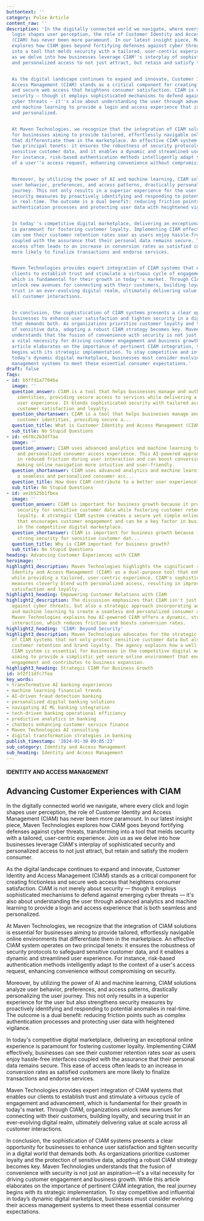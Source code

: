 ```yaml
---
buttontext: ''
category: Pulse Article
content_raw: ''
description: 'In the digitally connected world we navigate, where every click and
  login shapes user perception, the role of Customer Identity and Access Management
  (CIAM) has never been more paramount. In our latest insight piece, Maven Technologies
  explores how CIAM goes beyond fortifying defenses against cyber threats, transforming
  into a tool that melds security with a tailored, user-centric experience. Join us
  as we delve into how businesses leverage CIAM''s interplay of sophisticated security
  and personalized access to not just attract, but retain and satisfy the modern consumer.


  As the digital landscape continues to expand and innovate, Customer Identity and
  Access Management (CIAM) stands as a critical component for creating frictionless
  and secure web access that heightens consumer satisfaction. CIAM is not merely about
  security — though it employs sophisticated mechanisms to defend against emerging
  cyber threats — it''s also about understanding the user through advanced analytics
  and machine learning to provide a login and access experience that is both seamless
  and personalized.


  At Maven Technologies, we recognize that the integration of CIAM solutions is essential
  for businesses aiming to provide tailored, effortlessly navigable online environments
  that differentiate them in the marketplace. An effective CIAM system operates on
  two principal tenets: it ensures the robustness of security protocols to safeguard
  sensitive customer data, and it enables a dynamic and streamlined user experience.
  For instance, risk-based authentication methods intelligently adapt to the context
  of a user''s access request, enhancing convenience without compromising on security.


  Moreover, by utilizing the power of AI and machine learning, CIAM solutions analyze
  user behavior, preferences, and access patterns, drastically personalizing the user
  journey. This not only results in a superior experience for the user but also strengthens
  security measures by proactively identifying and responding to potential anomalies
  in real-time. The outcome is a dual benefit: reducing friction points such as complex
  authentication processes and protecting user data with heightened vigilance.


  In today''s competitive digital marketplace, delivering an exceptional online experience
  is paramount for fostering customer loyalty. Implementing CIAM effectively, businesses
  can see their customer retention rates soar as users enjoy hassle-free interfaces
  coupled with the assurance that their personal data remains secure. This ease of
  access often leads to an increase in conversion rates as satisfied customers are
  more likely to finalize transactions and endorse services.


  Maven Technologies provides expert integration of CIAM systems that enables our
  clients to establish trust and stimulate a virtuous cycle of engagement and advancement,
  which is fundamental for their growth in today''s market. Through CIAM, organizations
  unlock new avenues for connecting with their customers, building loyalty, and securing
  trust in an ever-evolving digital realm, ultimately delivering value at scale across
  all customer interactions.


  In conclusion, the sophistication of CIAM systems presents a clear opportunity for
  businesses to enhance user satisfaction and tighten security in a digital world
  that demands both. As organizations prioritize customer loyalty and the protection
  of sensitive data, adopting a robust CIAM strategy becomes key. Maven Technologies
  understands that the fusion of convenience with security is not just an aspiration—it''s
  a vital necessity for driving customer engagement and business growth. While this
  article elaborates on the importance of pertinent CIAM integration, the real journey
  begins with its strategic implementation. To stay competitive and influential in
  today’s dynamic digital marketplace, businesses must consider evolving their access
  management systems to meet these essential consumer expectations.'
draft: false
faqs:
- id: b5ffd1a77046a
  image: ''
  question_answer: CIAM is a tool that helps businesses manage and authenticate customer
    identities, providing secure access to services while delivering a personalized
    user experience. It blends sophisticated security with tailored access to improve
    customer satisfaction and loyalty.
  question_shortanswer: CIAM is a tool that helps businesses manage and authenticate
    customer identities, providing secure a...
  question_title: What is Customer Identity and Access Management (CIAM)?
  sub_title: No Stupid Questions
- id: e670c2b3df7aa
  image: ''
  question_answer: CIAM uses advanced analytics and machine learning to create a seamless
    and personalized consumer access experience. This AI-powered approach results
    in reduced friction during user interaction and can boost conversion rates by
    making online navigation more intuitive and user-friendly.
  question_shortanswer: CIAM uses advanced analytics and machine learning to create
    a seamless and personalized consumer acc...
  question_title: How does CIAM contribute to a better user experience?
  sub_title: No Stupid Questions
- id: ae1b525b1fbea
  image: ''
  question_answer: CIAM is important for business growth because it provides strong
    security for sensitive customer data while fostering customer retention and brand
    loyalty. A strategic CIAM system creates a secure yet simple online environment
    that encourages customer engagement and can be a key factor in business expansion
    in the competitive digital marketplace.
  question_shortanswer: CIAM is important for business growth because it provides
    strong security for sensitive customer dat...
  question_title: Why is CIAM important for business growth?
  sub_title: No Stupid Questions
heading: Advancing Customer Experiences with CIAM
heroimage: ''
highlight1_description: Maven Technologies highlights the significant role of Customer
  Identity and Access Management (CIAM) as a dual-purpose tool that enhances security
  while providing a tailored, user-centric experience. CIAM's sophisticated security
  measures cleverly blend with personalized access, resulting in improved consumer
  satisfaction and loyalty.
highlight1_heading: Empowering Customer Relations with CIAM
highlight2_description: The discussion emphasizes that CIAM isn't just a defense mechanism
  against cyber threats, but also a strategic approach incorporating advanced analytics
  and machine learning to create a seamless and personalized consumer access experience.
  Maven Technologies explains how AI-powered CIAM offers a dynamic, streamlined user
  interaction, which reduces friction and boosts conversion rates.
highlight2_heading: 'CIAM: Beyond Security'
highlight3_description: Maven Technologies advocates for the strategic implementation
  of CIAM systems that not only protect sensitive customer data but also foster heightened
  customer retention and brand loyalty. The agency explains how a well-integrated
  CIAM system is essential for businesses in the competitive digital marketplace,
  aiming to provide a simplistic yet secure online environment that encourages customer
  engagement and contributes to business expansion.
highlight3_heading: Strategic CIAM for Business Growth
id: bf2f11dfc7fea
key_words:
- transformative AI banking experiences
- machine learning financial trends
- AI-driven fraud detection banking
- personalized digital banking solutions
- navigating AI ML banking integration
- tech-driven banking operational efficiency
- predictive analytics in banking
- chatbots enhancing customer service finance
- Maven Technologies AI consulting
- digital transformation strategies in banking
publish_timestamp: '2024-01-30 09:05:23'
sub_category: Identity and Access Management
sub_heading: Identity and Access Management
---
```


#### IDENTITY AND ACCESS MANAGEMENT
## Advancing Customer Experiences with CIAM
In the digitally connected world we navigate, where every click and login shapes user perception, the role of Customer Identity and Access Management (CIAM) has never been more paramount. In our latest insight piece, Maven Technologies explores how CIAM goes beyond fortifying defenses against cyber threats, transforming into a tool that melds security with a tailored, user-centric experience. Join us as we delve into how businesses leverage CIAM's interplay of sophisticated security and personalized access to not just attract, but retain and satisfy the modern consumer.

As the digital landscape continues to expand and innovate, Customer Identity and Access Management (CIAM) stands as a critical component for creating frictionless and secure web access that heightens consumer satisfaction. CIAM is not merely about security — though it employs sophisticated mechanisms to defend against emerging cyber threats — it's also about understanding the user through advanced analytics and machine learning to provide a login and access experience that is both seamless and personalized.

At Maven Technologies, we recognize that the integration of CIAM solutions is essential for businesses aiming to provide tailored, effortlessly navigable online environments that differentiate them in the marketplace. An effective CIAM system operates on two principal tenets: it ensures the robustness of security protocols to safeguard sensitive customer data, and it enables a dynamic and streamlined user experience. For instance, risk-based authentication methods intelligently adapt to the context of a user's access request, enhancing convenience without compromising on security.

Moreover, by utilizing the power of AI and machine learning, CIAM solutions analyze user behavior, preferences, and access patterns, drastically personalizing the user journey. This not only results in a superior experience for the user but also strengthens security measures by proactively identifying and responding to potential anomalies in real-time. The outcome is a dual benefit: reducing friction points such as complex authentication processes and protecting user data with heightened vigilance.

In today's competitive digital marketplace, delivering an exceptional online experience is paramount for fostering customer loyalty. Implementing CIAM effectively, businesses can see their customer retention rates soar as users enjoy hassle-free interfaces coupled with the assurance that their personal data remains secure. This ease of access often leads to an increase in conversion rates as satisfied customers are more likely to finalize transactions and endorse services.

Maven Technologies provides expert integration of CIAM systems that enables our clients to establish trust and stimulate a virtuous cycle of engagement and advancement, which is fundamental for their growth in today's market. Through CIAM, organizations unlock new avenues for connecting with their customers, building loyalty, and securing trust in an ever-evolving digital realm, ultimately delivering value at scale across all customer interactions.

In conclusion, the sophistication of CIAM systems presents a clear opportunity for businesses to enhance user satisfaction and tighten security in a digital world that demands both. As organizations prioritize customer loyalty and the protection of sensitive data, adopting a robust CIAM strategy becomes key. Maven Technologies understands that the fusion of convenience with security is not just an aspiration—it's a vital necessity for driving customer engagement and business growth. While this article elaborates on the importance of pertinent CIAM integration, the real journey begins with its strategic implementation. To stay competitive and influential in today’s dynamic digital marketplace, businesses must consider evolving their access management systems to meet these essential consumer expectations.